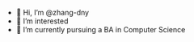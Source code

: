 - 👋 Hi, I’m @zhang-dny
- 👀 I’m interested 
- 🌱 I’m currently pursuing a BA in Computer Science

<!---
zhang-dny/zhang-dny is a ✨ special ✨ repository because its `README.md` (this file) appears on your GitHub profile.
You can click the Preview link to take a look at your changes.
--->
